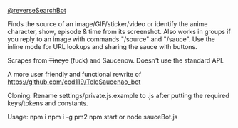 [@reverseSearchBot](https://t.me/reverseSearchBot)

Finds the source of an image/GIF/sticker/video or identify the anime character, show, episode & time from its screenshot. Also works in groups if you reply to an image with commands "/source" and "/sauce". Use the inline mode for URL lookups and sharing the sauce with buttons.

Scrapes from ~~Tineye~~ (fuck) and Saucenow. Doesn't use the standard API.

A more user friendly and functional rewrite of https://github.com/cod119/TeleSaucenao_bot

Cloning:
Rename settings/private.js.example to .js after putting the required keys/tokens and constants.

Usage:
npm i
npm i -g pm2
npm start or node sauceBot.js
